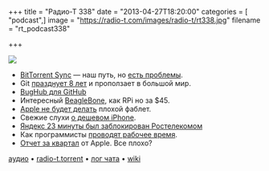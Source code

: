 +++
title = "Радио-Т 338"
date = "2013-04-27T18:20:00"
categories = [ "podcast",]
image = "https://radio-t.com/images/radio-t/rt338.jpg"
filename = "rt_podcast338"

+++

![](https://radio-t.com/images/radio-t/rt338.jpg)

* [BitTorrent Sync](http://torrentfreak.com/bittorrents-secure-dropbox-alternative-goes-public-130423/) — наш путь, но [есть проблемы](https://plus.google.com/104578309919492528255/posts/A2jt7x3zffL).
* Git [празднует 8 лет](https://www.linux.com/news/enterprise/systems-management/715287-git-turns-8-enterprise-wide-adoption) и проползает в большой мир.
* [BugHub для GitHub](http://bughubapp.com/index.html)
* Интересный [BeagleBone](http://www.gizmag.com/beaglebone-black/27289/), как RPi но за $45.
* [Apple не будет делать](http://allthingsd.com/20130424/apple-wont-build-a-lousy-five-inch-iphone-but-it-may-build-a-good-one/) плохой фаблет.
* Свежие слухи [о дешевом iPhone](http://www.gizbot.com/mobile/apple-mobile/apple-iphone-5s-low-cost-ipad-5-ipad-mini-2-arrive-011828.html).
* [Яндекс 23 минуты был заблокирован Ростелекомом](http://habrahabr.ru/company/yandex/blog/177707/)
* Как программисты [проводят рабочее время](http://readwrite.com/2013/04/25/how-software-developers-really-spend-their-time).
* [Отчет за квартал](http://www.wired.com/gadgetlab/2013/04/apple-q2-earnings/) от Apple. Все плохо?

[аудио](http://cdn.radio-t.com/rt_podcast338.mp3) • [radio-t.torrent](http://www.radio-t.com/torrents/rt_podcast338.mp3.torrent) • [лог чата](http://chat.radio-t.com/logs/radio-t-338.html) • [wiki](http://wiki.radio-t.com/%D0%92%D1%8B%D0%BF%D1%83%D1%81%D0%BA_338)<audio src="http://cdn.radio-t.com/rt_podcast338.mp3" preload="none"></audio>
